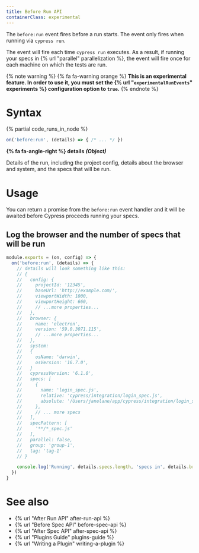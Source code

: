 ```yaml
---
title: Before Run API
containerClass: experimental
---
```


The `before:run` event fires before a run starts. The event only fires when running via `cypress run`.

The event will fire each time `cypress run` executes. As a result, if running your specs in {% url "parallel" parallelization %}, the event will fire once for each machine on which the tests are run.

{% note warning %}
{% fa fa-warning orange %} **This is an experimental feature. In order to use it, you must set the {% url "`experimentalRunEvents`" experiments %} configuration option to `true`.**
{% endnote %}

# Syntax

{% partial code_runs_in_node %}

```js
on('before:run', (details) => { /* ... */ })
```

**{% fa fa-angle-right %} details** ***(Object)***

Details of the run, including the project config, details about the browser and system, and the specs that will be run.

# Usage

You can return a promise from the `before:run` event handler and it will be awaited before Cypress proceeds running your specs.

## Log the browser and the number of specs that will be run

```javascript
module.exports = (on, config) => {
  on('before:run', (details) => {
    // details will look something like this:
    // {
    //   config: {
    //     projectId: '12345',
    //     baseUrl: 'http://example.com/',
    //     viewportWidth: 1000,
    //     viewportHeight: 660,
    //     // ...more properties...
    //   },
    //   browser: {
    //     name: 'electron',
    //     version: '59.0.3071.115',
    //     // ...more properties...
    //   },
    //   system:
    //   {
    //     osName: 'darwin',
    //     osVersion: '16.7.0',
    //   }
    //   cypressVersion: '6.1.0',
    //   specs: [
    //     {
    //       name: 'login_spec.js',
    //       relative: 'cypress/integration/login_spec.js',
    //       absolute: '/Users/janelane/app/cypress/integration/login_spec.js',
    //     },
    //     // ... more specs
    //   ],
    //   specPattern: [
    //     '**/*_spec.js'
    //   ],
    //   parallel: false,
    //   group: 'group-1',
    //   tag: 'tag-1'
    // }

    console.log('Running', details.specs.length, 'specs in', details.browser.name)
  })
}
```

# See also

- {% url "After Run API" after-run-api %}
- {% url "Before Spec API" before-spec-api %}
- {% url "After Spec API" after-spec-api %}
- {% url "Plugins Guide" plugins-guide %}
- {% url "Writing a Plugin" writing-a-plugin %}
